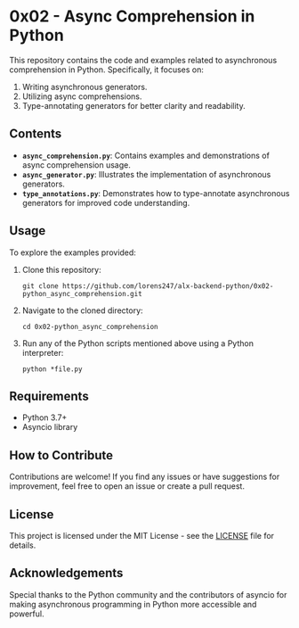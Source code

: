 # 0x02 - Async Comprehension in Python

This repository contains the code and examples related to asynchronous comprehension in Python. Specifically, it focuses on:

1. Writing asynchronous generators.
2. Utilizing async comprehensions.
3. Type-annotating generators for better clarity and readability.

## Contents

- **`async_comprehension.py`**: Contains examples and demonstrations of async comprehension usage.
- **`async_generator.py`**: Illustrates the implementation of asynchronous generators.
- **`type_annotations.py`**: Demonstrates how to type-annotate asynchronous generators for improved code understanding.

## Usage

To explore the examples provided:

1. Clone this repository:

   ```
   git clone https://github.com/lorens247/alx-backend-python/0x02-python_async_comprehension.git
   ```

2. Navigate to the cloned directory:

   ```
   cd 0x02-python_async_comprehension
   ```

3. Run any of the Python scripts mentioned above using a Python interpreter:

   ```
   python *file.py
   ```

## Requirements

- Python 3.7+
- Asyncio library

## How to Contribute

Contributions are welcome! If you find any issues or have suggestions for improvement, feel free to open an issue or create a pull request.

## License

This project is licensed under the MIT License - see the [LICENSE](LICENSE) file for details.

## Acknowledgements

Special thanks to the Python community and the contributors of asyncio for making asynchronous programming in Python more accessible and powerful.